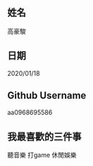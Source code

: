 姓名
----
高豪駿

日期
----
2020/01/18

Github Username
---------------
aa0968695586

我最喜歡的三件事
---------------
聽音樂 打game 休閒娛樂